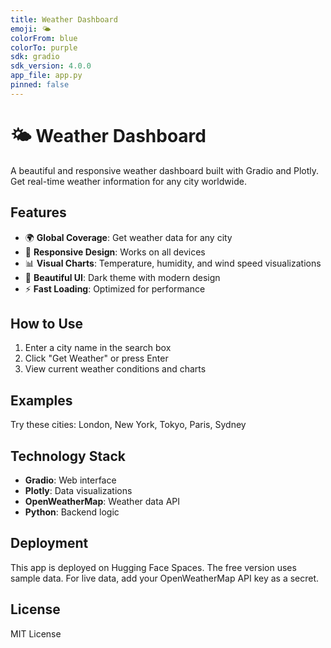 ```yaml
---
title: Weather Dashboard
emoji: 🌤️
colorFrom: blue
colorTo: purple
sdk: gradio
sdk_version: 4.0.0
app_file: app.py
pinned: false
---
```


# 🌤️ Weather Dashboard

A beautiful and responsive weather dashboard built with Gradio and Plotly. Get real-time weather information for any city worldwide.

## Features

- 🌍 **Global Coverage**: Get weather data for any city
- 📱 **Responsive Design**: Works on all devices
- 📊 **Visual Charts**: Temperature, humidity, and wind speed visualizations
- 🎨 **Beautiful UI**: Dark theme with modern design
- ⚡ **Fast Loading**: Optimized for performance

## How to Use

1. Enter a city name in the search box
2. Click "Get Weather" or press Enter
3. View current weather conditions and charts

## Examples

Try these cities: London, New York, Tokyo, Paris, Sydney

## Technology Stack

- **Gradio**: Web interface
- **Plotly**: Data visualizations
- **OpenWeatherMap**: Weather data API
- **Python**: Backend logic

## Deployment

This app is deployed on Hugging Face Spaces. The free version uses sample data. For live data, add your OpenWeatherMap API key as a secret.

## License

MIT License